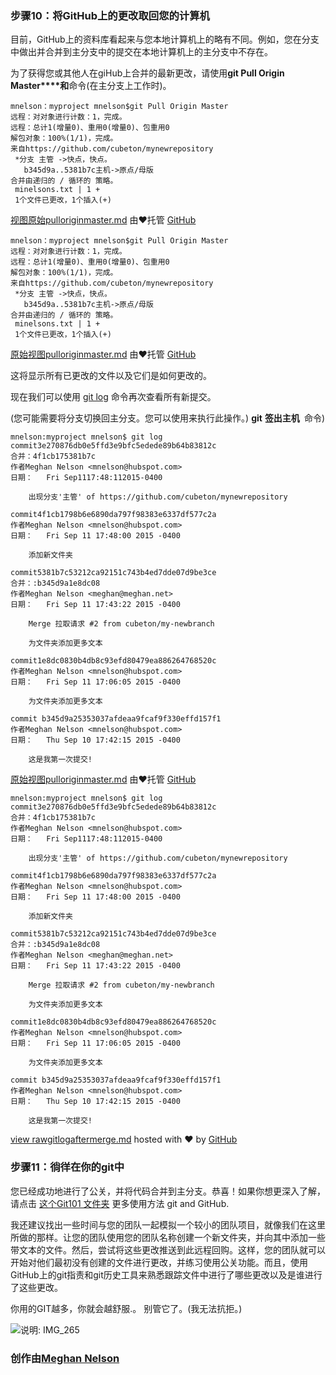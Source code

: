 ### 步骤10：将GitHub上的更改取回您的计算机

目前，GitHub上的资料库看起来与您本地计算机上的略有不同。例如，您在分支中做出并合并到主分支中的提交在本地计算机上的主分支中不存在。

为了获得您或其他人在giHub上合并的最新更改，请使用**git Pull Origin Master****和**命令(在主分支上工作时)。

```
mnelson：myproject mnelson$git Pull Origin Master        
远程：对对象进行计数：1，完成。
远程：总计1(增量0)、重用0(增量0)、包重用0
解包对象：100%(1/1)，完成。
来自https://github.com/cubeton/mynewrepository
 *分支 主管 ->快点，快点。
   b345d9a..5381b7c主机->原点/母版
合并由递归的 / 循环的 策略。
 minelsons.txt | 1 +
 1个文件已更改，1个插入(+)
```

[视图原始](https://gist.github.com/cubeton/48b5c726b496d50c3975/raw/fe2c68e0988c467fd218587e2397552076355b52/pulloriginmaster.md)[pulloriginmaster.md](https://gist.github.com/cubeton/48b5c726b496d50c3975#file-pulloriginmaster-md) 由❤托管 [GitHub](https://github.com)

```
mnelson：myproject mnelson$git Pull Origin Master
远程：对对象进行计数：1，完成。
远程：总计1(增量0)、重用0(增量0)、包重用0
解包对象：100%(1/1)，完成。
来自https://github.com/cubeton/mynewrepository
 *分支 主管 ->快点，快点。
   b345d9a..5381b7c主机->原点/母版
合并由递归的 / 循环的 策略。
 minelsons.txt | 1 +
 1个文件已更改，1个插入(+)
```

[原始视图](https://gist.github.com/cubeton/48b5c726b496d50c3975/raw/fe2c68e0988c467fd218587e2397552076355b52/pulloriginmaster.md)[pulloriginmaster.md](https://gist.github.com/cubeton/48b5c726b496d50c3975#file-pulloriginmaster-md) 由❤托管 [GitHub](https://github.com/)

这将显示所有已更改的文件以及它们是如何更改的。

现在我们可以使用 [git log](http://git-scm.com/docs/git-log) 命令再次查看所有新提交。

(您可能需要将分支切换回主分支。您可以使用来执行此操作。) **git** **签出主机**` `命令)

```
mnelson:myproject mnelson$ git log
commit3e270876db0e5ffd3e9bfc5edede89b64b83812c
合并：4f1cb175381b7c
作者Meghan Nelson <mnelson@hubspot.com>
日期：   Fri Sep1117:48:112015-0400
 
    出现分支'主管' of https://github.com/cubeton/mynewrepository
 
commit4f1cb1798b6e6890da797f98383e6337df577c2a
作者Meghan Nelson <mnelson@hubspot.com>
日期：   Fri Sep 11 17:48:00 2015 -0400
 
    添加新文件夹
 
commit5381b7c53212ca92151c743b4ed7dde07d9be3ce
合并：:b345d9a1e8dc08
作者Meghan Nelson <meghan@meghan.net>
日期：   Fri Sep 11 17:43:22 2015 -0400
 
    Merge 拉取请求 #2 from cubeton/my-newbranch
    
    为文件夹添加更多文本
 
commit1e8dc0830b4db8c93efd80479ea886264768520c
作者Meghan Nelson <mnelson@hubspot.com>
日期：   Fri Sep 11 17:06:05 2015 -0400
 
    为文件夹添加更多文本
 
commit b345d9a25353037afdeaa9fcaf9f330effd157f1
作者Meghan Nelson <mnelson@hubspot.com>
日期：   Thu Sep 10 17:42:15 2015 -0400
 
    这是我第一次提交!
```

[原始视图](https://gist.github.com/cubeton/48f55c5a237cd8e1a238/raw/3e31113a073b9bdec16800407d718b631dd0f587/gitlogaftermerge.md)[pulloriginmaster.md](https://gist.github.com/cubeton/48f55c5a237cd8e1a238#file-gitlogaftermerge-md) 由❤托管 [GitHub](https://github.com)

```
mnelson:myproject mnelson$ git log
commit3e270876db0e5ffd3e9bfc5edede89b64b83812c
合并：4f1cb175381b7c
作者Meghan Nelson <mnelson@hubspot.com>
日期：   Fri Sep1117:48:112015-0400
 
    出现分支'主管' of https://github.com/cubeton/mynewrepository
 
commit4f1cb1798b6e6890da797f98383e6337df577c2a
作者Meghan Nelson <mnelson@hubspot.com>
日期：   Fri Sep 11 17:48:00 2015 -0400
 
    添加新文件夹
 
commit5381b7c53212ca92151c743b4ed7dde07d9be3ce
合并：:b345d9a1e8dc08
作者Meghan Nelson <meghan@meghan.net>
日期：   Fri Sep 11 17:43:22 2015 -0400
 
    Merge 拉取请求 #2 from cubeton/my-newbranch
    
    为文件夹添加更多文本
 
commit1e8dc0830b4db8c93efd80479ea886264768520c
作者Meghan Nelson <mnelson@hubspot.com>
日期：   Fri Sep 11 17:06:05 2015 -0400
 
    为文件夹添加更多文本
 
commit b345d9a25353037afdeaa9fcaf9f330effd157f1
作者Meghan Nelson <mnelson@hubspot.com>
日期：   Thu Sep 10 17:42:15 2015 -0400
 
    这是我第一次提交!
```

[view raw](https://gist.github.com/cubeton/48f55c5a237cd8e1a238/raw/3e31113a073b9bdec16800407d718b631dd0f587/gitlogaftermerge.md)[gitlogaftermerge.md](https://gist.github.com/cubeton/48f55c5a237cd8e1a238#file-gitlogaftermerge-md) hosted with ❤ by [GitHub](https://github.com/)

### 步骤11：徜徉在你的git中  

您已经成功地进行了公关，并将代码合并到主分支。恭喜！如果你想更深入了解，请点击 [这个Git101 文件夹](https://github.com/cubeton/git101/tree/master/TurtorialInfo) 更多使用方法 git and GitHub. 

我还建议找出一些时间与您的团队一起模拟一个较小的团队项目，就像我们在这里所做的那样。让您的团队使用您的团队名称创建一个新文件夹，并向其中添加一些带文本的文件。然后，尝试将这些更改推送到此远程回购。这样，您的团队就可以开始对他们最初没有创建的文件进行更改，并练习使用公关功能。而且，使用GitHub上的git指责和git历史工具来熟悉跟踪文件中进行了哪些更改以及是谁进行了这些更改。 

你用的GIT越多，你就会越舒服.。 别管它了。(我无法抗拒。)

![说明: IMG_265](file:///C:\Users\ADMINI~1\AppData\Local\Temp\msohtmlclip1\01\clip_image001.gif)

### 创作由[Meghan Nelson](https://product.hubspot.com/blog/author/meghan-nelson)
